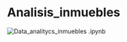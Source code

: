 # Analisis_inmuebles

![Data_analitycs_inmuebles .ipynb](https://nbviewer.org/github/Mattmaxx04/Analisis_inmuebles/blob/main/Data_analitycs_inmuebles.ipynb)
